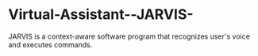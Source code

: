 # Virtual-Assistant--JARVIS-
JARVIS is a context-aware software program that recognizes user's voice and executes commands.
